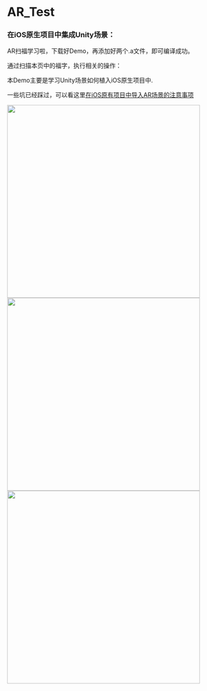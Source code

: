 # AR_Test


### 在iOS原生项目中集成Unity场景：

AR扫福学习啦，下载好Demo，再添加好两个.a文件，即可编译成功。

通过扫描本页中的福字，执行相关的操作：

本Demo主要是学习Unity场景如何植入iOS原生项目中.

一些坑已经踩过，可以看这里[在iOS原有项目中导入AR场景的注意事项](http://www.jianshu.com/p/a49e1527278b)



<img src="Image/fu-2.jpg" width="448"  >

<img src="Image/fu-1.jpg" width="448" >

<img src="Image/3_1486103967592.png" width="448" >

<!---
下面的不管用
<img src="Image/fu-2.jpg" style="width: 200px;"/>
<img src="Image/fu-1.jpg"  style="width: 200px;"/>
<img src="Image/3_1486103911167592.png" style="width: 200px;"/>
--->
